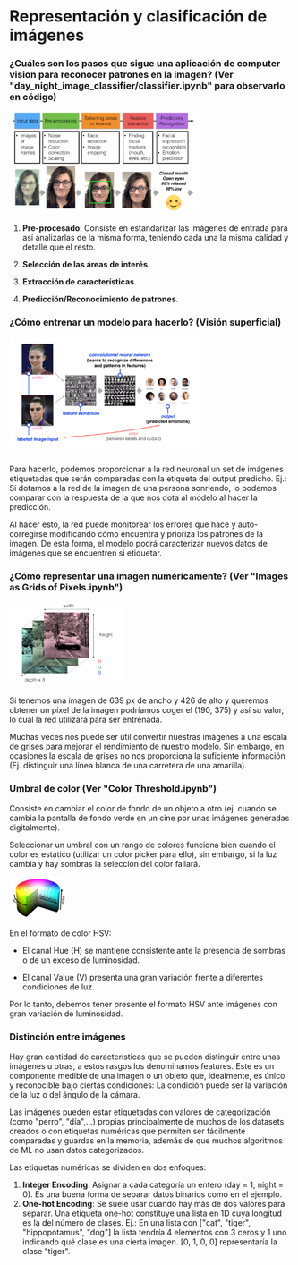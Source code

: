 # Representación y clasificación de imágenes

### ¿Cuáles son los pasos que sigue una aplicación de computer vision para reconocer patrones en la imagen? (Ver "day_night_image_classifier/classifier.ipynb" para observarlo en código)

<img src="https://github.com/aaronespasa/computer-vision/blob/master/1.Image-Representation-Classification/Images/computer-vision-pipeline.png" style="zoom: 33%;" />

1. **Pre-procesado**: Consiste en estandarizar las imágenes de entrada para así analizarlas de la misma forma, teniendo cada una la misma calidad y detalle que el resto.

2. **Selección de las áreas de interés**.

3. **Extracción de características**.

4. **Predicción/Reconocimiento de patrones**.

   

### ¿Cómo entrenar un modelo para hacerlo? (Visión superficial)

<img src="https://github.com/aaronespasa/computer-vision/blob/master/1.Image-Representation-Classification/Images/training-model.png" style="zoom: 33%;" />

Para hacerlo, podemos proporcionar a la red neuronal un set de imágenes etiquetadas que serán comparadas con la etiqueta del output predicho. Ej.: Si dotamos a la red de la imagen de una persona sonriendo, lo podemos comparar con la respuesta de la que nos dota al modelo al hacer la predicción.

Al hacer esto, la red puede monitorear los errores que hace y auto-corregirse modificando cómo encuentra y prioriza los patrones de la imagen. De esta forma, el modelo podrá caracterizar nuevos datos de imágenes que se encuentren si etiquetar.

### ¿Cómo representar una imagen numéricamente? (Ver "Images as Grids of Pixels.ipynb")

<img src="https://github.com/aaronespasa/computer-vision/blob/master/1.Image-Representation-Classification/Images/image-dimensions-rgb.jpg" style="zoom: 33%;" />

Si tenemos una imagen de 639 px de ancho y 426 de alto y queremos obtener un píxel de la imagen  podríamos coger el (190, 375) y así su valor, lo cual la red utilizará para ser entrenada.

Muchas veces nos puede ser útil convertir nuestras imágenes a una escala de grises para mejorar el rendimiento de nuestro modelo. Sin embargo, en ocasiones la escala de grises no nos proporciona la suficiente información (Ej. distinguir una línea blanca de una carretera de una amarilla).



### Umbral de color (Ver "Color Threshold.ipynb")

Consiste en cambiar el color de fondo de un objeto a otro (ej. cuando se cambia la pantalla de fondo verde en un cine por unas imágenes generadas digitalmente).

Seleccionar un umbral con un rango de colores funciona bien cuando el color es estático (utilizar un color picker para ello), sin embargo, si la luz cambia y hay sombras la selección del color fallará.

<img src="https://github.com/aaronespasa/computer-vision/blob/master/1.Image-Representation-Classification/Images/hsv.png" style="zoom: 10%;" />

En el formato de color HSV:

- El canal Hue (H) se mantiene consistente ante la presencia de sombras o de un exceso de luminosidad.

- El canal Value (V) presenta una gran variación frente a diferentes condiciones de luz.

Por lo tanto, debemos tener presente el formato HSV ante imágenes con gran variación de luminosidad.

### Distinción entre imágenes

Hay gran cantidad de características que se pueden distinguir entre unas imágenes u otras, a estos rasgos los denominamos features. Este es un componente medible de una imagen o un objeto que, idealmente, es único y reconocible bajo ciertas condiciones: La condición puede ser la variación de la luz o del ángulo de la cámara.

Las imágenes pueden estar etiquetadas con valores de categorización (como "perro", "día",...) propias principalmente de muchos de los datasets creados o con etiquetas numéricas que permiten ser fácilmente comparadas y guardas en la memoria, además de que muchos algoritmos de ML no usan datos categorizados.

Las etiquetas numéricas se dividen en dos enfoques:

1. **Integer Encoding**: Asignar a cada categoría un entero (day = 1, night = 0). Es una buena forma de separar datos binarios como en el ejemplo.
2. **One-hot Encoding**: Se suele usar cuando hay más de dos valores para separar. Una etiqueta one-hot constituye una lista en 1D cuya longitud es la del número de clases. Ej.: En una lista con ["cat", "tiger", "hippopotamus", "dog"] la lista tendría 4 elementos con 3 ceros y 1 uno indicando qué clase es una cierta imagen. [0, 1, 0, 0] representaría la clase "tiger".
